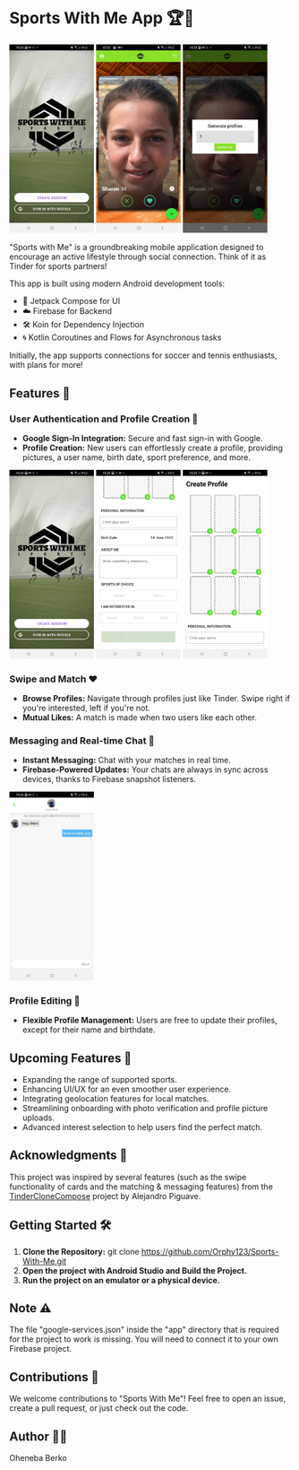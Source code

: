 # Sports With Me App 🏆🤝

<p float="left">
  <img src="https://github.com/Orphy123/Sports-With-Me/blob/main/images/p7.jpeg" width="30%" />
  <img src="https://github.com/Orphy123/Sports-With-Me/blob/main/images/p10.jpeg" width="30%" /> 
  <img src="https://github.com/Orphy123/Sports-With-Me/blob/main/images/p12.jpeg" width="30%" /> 
  
</p>

"Sports with Me" is a groundbreaking mobile application designed to encourage an active lifestyle through social connection. Think of it as Tinder for sports partners!

This app is built using modern Android development tools:
- 🎨 Jetpack Compose for UI
- ☁️ Firebase for Backend
- 🛠 Koin for Dependency Injection
- 🌀 Kotlin Coroutines and Flows for Asynchronous tasks

Initially, the app supports connections for soccer and tennis enthusiasts, with plans for more!

## Features 🚀

### User Authentication and Profile Creation 🔑
- **Google Sign-In Integration:** Secure and fast sign-in with Google.
- **Profile Creation:** New users can effortlessly create a profile, providing pictures, a user name, birth date, sport preference, and more.

<p float="left">
  <img src="https://github.com/Orphy123/Sports-With-Me/blob/main/images/p7.jpeg" width="30%" />
  <img src="https://github.com/Orphy123/Sports-With-Me/blob/main/images/p3.jpeg" width="30%" /> 
  <img src="https://github.com/Orphy123/Sports-With-Me/blob/main/images/p4.jpeg" width="30%" /> 
</p>

### Swipe and Match ❤️
- **Browse Profiles:** Navigate through profiles just like Tinder. Swipe right if you're interested, left if you're not.
- **Mutual Likes:** A match is made when two users like each other.

### Messaging and Real-time Chat 💬
- **Instant Messaging:** Chat with your matches in real time.
- **Firebase-Powered Updates:** Your chats are always in sync across devices, thanks to Firebase snapshot listeners.

<p float="left">
  <img src="https://github.com/Orphy123/Sports-With-Me/blob/main/images/p5.jpeg" width="30%"  />
</p>

### Profile Editing 🎨
- **Flexible Profile Management:** Users are free to update their profiles, except for their name and birthdate.

## Upcoming Features 🔮
- Expanding the range of supported sports.
- Enhancing UI/UX for an even smoother user experience.
- Integrating geolocation features for local matches.
- Streamlining onboarding with photo verification and profile picture uploads.
- Advanced interest selection to help users find the perfect match.

## Acknowledgments 🙌
This project was inspired by several features (such as the swipe functionality of cards and the matching & messaging features) from the [TinderCloneCompose](https://github.com/alejandro-piguave/TinderCloneCompose) project by Alejandro Piguave.

## Getting Started 🛠
1. **Clone the Repository:** 
git clone https://github.com/Orphy123/Sports-With-Me.git
2. **Open the project with Android Studio and Build the Project.**
3. **Run the project on an emulator or a physical device.**

## Note ⚠️
The file "google-services.json" inside the "app" directory that is required for the project to work is missing. You will need to connect it to your own Firebase project.

## Contributions 🤝
We welcome contributions to "Sports With Me"! Feel free to open an issue, create a pull request, or just check out the code.

## Author 👨‍💻
Oheneba Berko
